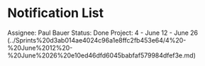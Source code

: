 # Notification List

Assignee: Paul Bauer
Status: Done
Project: 4 - June 12 - June 26 (../Sprints%20d3ab014ae4024c96a1e8ffc2fb453e64/4%20-%20June%2012%20-%20June%2026%20e10ed46dfd6045babfaf579984dfef3e.md)